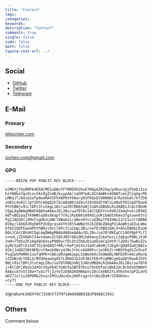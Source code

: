 ```yaml
---
title: "Contact"  
tags:  
categories:  
keywords:
description: "Contact"  
comments: true    
single: false  
code: false   
math: false  
typora-root-url: ../  
---
```


## Social
* [GitHub](https://github.com/iochen)
* [Twitter](https://twitter.com/realRichardChen)
* [Telegram](https://t.me/iochen)
  
## E-Mail
### Primary
[i@iochen.com](mailto:i@iochen.com)  
### Secondary
[iochen.com@gmail.com](mailto:iochen.com@gmail.com)
### GPG
```
-----BEGIN PGP PUBLIC KEY BLOCK-----

mJMEXjY9yRMFK4EEACMEIwQBufF78MZUX26sE7HGp4ZR2hq/pVKunJpjP1mEzIza
bzYB8bo7qc0cocSAiRgZn4BjkuypAA/zqhM7pALXStAmBksAGN0TcmsZCzqUgcM5
LMKqJT/6AiGSoTp0weMAVSFhXNPRtF6HaryRSFRQxQY98RNKC9/RaSUbAt/kfZ50
sU0iL4u0IlJpY2hhcmQgQ2hlbiA8aW9jaGVuY29tQGdtYWlsLmNvbT6I2gQTEwoA
PhYhBNjv9sclDPc3lxCmgL2Bs/ua7DlRBQJeNj3JAhsDBQkLRzUABQsJCAcCBhUK
CQgLAgQWAgMBAh4BAheAAAoJEL2Bs/ua7DlRv18CCQEXYvnVdK2IkHqhvkcINYWZ
60TxBQiGq1TK9WNlqd0s9Xap77YXuJFpQ001A9XOiyUKibAOtXKmvSTgtuwn6Tn3
PgIJAQ26tj4MxTsgU6zLmNCl8WaA2s/aNev9fcrzd0EpfF8fmNu13+I1vJr7ABAR
KVQo/lA560JRq5WtPZnQqras4XYhtBtSaWNoYXJkIENoZW4gPGlAaW9jaGVuLmNv
bT6I2QQTEwoAPhYhBNjv9sclDPc3lxCmgL2Bs/ua7DlRBQJeNj3+AhsDBQkLRzUA
BQsJCAcCBhUKCQgLAgQWAgMBAh4BAheAAAoJEL2Bs/ua7DlRNIgCCL0QYNpFfLf2
x+oVLjZ5VbOhlS4xtemmv1CS8hJMZ+9DxOMikA5mvgISAaYwiLcZq6qvP0Nijk3K
2nH+7TmSuZFzAgkBS6UsyP909ycTELQtZZbAzDiwXQsmCqIHtP/lyD9iTbwBoZ2s
py9C5zQTrk1SOCYGjQnQAQ7+RR/r6ePjAtXoJ1m4lwReNj3JEgUrgQQAIwQjBACo
XSkjJoOD25NtNFN/vY9mob9Wry4JNc3rkLvAG0RPsrjm36hZr+UNSF6gO1Zx5nsP
Psq2phPmM0X1xu7qHPR+CAD/pMJgWGzppLSSBG484cCkUWdDLHBFDZR+A9cyMunG
13ZhW/dLYOELX/BtUHaawGgOIYL9DmOJp2oP2BiFE0+PzgMBCgmIwQQYEwoAJhYh
BNjv9sclDPc3lxCmgL2Bs/ua7DlRBQJeNj3JAhsMBQkLRzUAAAoJEL2Bs/ua7DlR
j+ACCQFj0kdu3d4OrVSwhD4CYUAVTw3BT87bso79v6OTaCsBkE26LBrb6xU5WHV5
84Aoc87v5TJ0o+TsdifTj3zYe72O9AIHZHBmpVcI0cCnbNXZfL4YKnVe7pPZLeVU
mDZ7Jol1z24PGMGJSninlM3LuDuvDxjHdFcqg+5+i0oJDa9r2ZOO64s=
=ry7t
-----END PGP PUBLIC KEY BLOCK-----
```
signature:`D8EFF6C7250CF7379710A680BD81B3FB9AEC3951`

## Others
Comment below